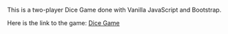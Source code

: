 This is a two-player Dice Game done with Vanilla JavaScript and Bootstrap.

Here is the link to the game: [Dice Game ](https://joetemesi.github.io/Dice_Challenge/ "Dice Game")